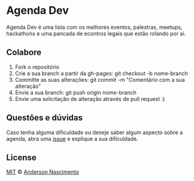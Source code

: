 # Agenda Dev

Agenda Dev é uma lista com os melhores eventos, palestras, meetups, hackathons e uma pancada de econtros legais que estão rolando por aí.

## Colabore
1. Fork o repositório
2. Crie a sua branch a partir da gh-pages: git checkout -b nome-branch
3. Committe as suas alterações: git commit -m "Comentário com a sua alteração"
4. Envie a sua branch: git push origin nome-branch
5. Envie uma solicitação de alteração através de pull request :)

## Questões e dúvidas
Caso tenha alguma dificuldade ou deseje saber algum aspecto sobre a agenda, abra uma [issue](https://github.com/theandersonn/agenda-dev/issues/new) e explique a sua dificuldade.

## License

[MIT](https://github.com/theandersonn/agenda-dev/blob/master/LICENSE-MIT.md) © [Anderson Nascimento](https://github.com/theandersonn)

